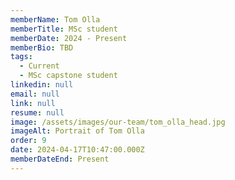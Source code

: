 ```yaml
---
memberName: Tom Olla
memberTitle: MSc student
memberDate: 2024 - Present
memberBio: TBD
tags:
  - Current
  - MSc capstone student
linkedin: null
email: null
link: null
resume: null
image: /assets/images/our-team/tom_olla_head.jpg
imageAlt: Portrait of Tom Olla
order: 9
date: 2024-04-17T10:47:00.000Z
memberDateEnd: Present
---
```

